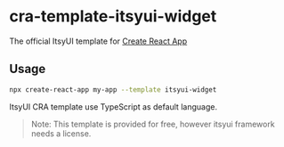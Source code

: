 # cra-template-itsyui-widget

The official ItsyUI template for [Create React App](https://github.com/facebook/create-react-app)

## Usage

```sh
npx create-react-app my-app --template itsyui-widget
```

ItsyUI CRA template use TypeScript as default language.

> Note: This template is provided for free, however itsyui framework needs a license.
